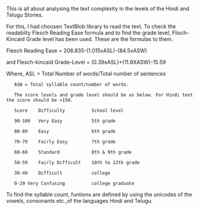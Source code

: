This is all about analysing the text complexity in the levels of the Hindi and Telugu Stories.

For this, I had choosen TextBlob library to read the text.
To check the readablity Flesch Reading Ease formula and to find the grade level, Flisch-Kincaid Grade level has been used. These are the formulas to them.

Flesch Reading Ease = 206.835-(1.015xASL)-(84.5xASW)

and Flesch-kincaid Grade-Level = (0.39xASL)+(11.8XASW)-15.59

Where, ASL = Total Number of words/Total number of sentences

       ASW = Total syllable count/number of words.
       
       The score levels and grade level should be as below. For Hindi text the score should be >150.
       
       Score	Difficulty          School level
       
       90-100	Very Easy           5th grade   
       
       80-89	Easy                6th grade
       
       70-79	Fairly Easy         7th grade
       
       60-69	Standard            8th & 9th grade
       
       50-59	Fairly Difficult    10th to 12th grade
       
       30-49	Difficult           college
       
       0-29	Very Confusing          college graduate
       
 To find the syllable count, funtions are defined by using the unicodes of the vowels, consonants etc.,of the languages Hindi and Telugu.
